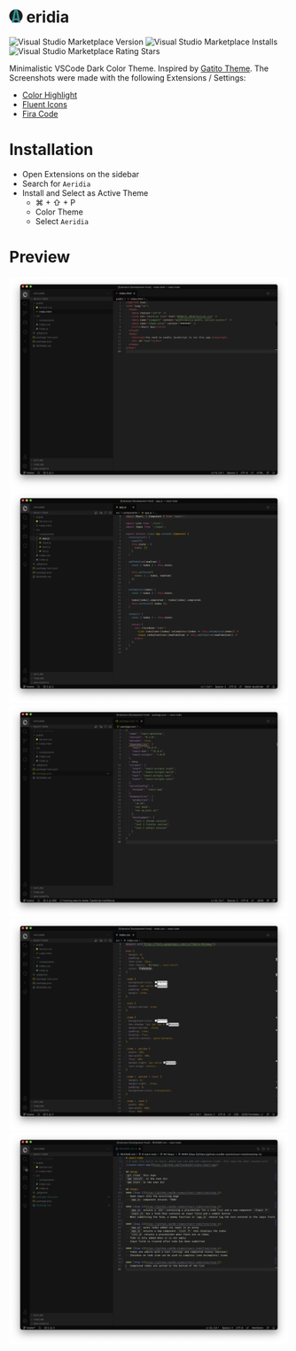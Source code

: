 # <img src="images/icon.png" alt="Icon" width="24" height="24" /> eridia

![Visual Studio Marketplace Version](https://img.shields.io/visual-studio-marketplace/v/be-njamin.aeridia.svg?style=flat)
![Visual Studio Marketplace Installs](https://img.shields.io/visual-studio-marketplace/i/be-njamin.aeridia.svg?style=flat)
![Visual Studio Marketplace Rating Stars](https://img.shields.io/visual-studio-marketplace/r/be-njamin.aeridia.svg?style=flat)

Minimalistic VSCode Dark Color Theme. Inspired by [Gatito Theme](https://github.com/pawelgrzybek/gatito-theme). The Screenshots were made with the following Extensions / Settings:
- [Color Highlight](https://marketplace.visualstudio.com/items?itemName=naumovs.color-highlight)
- [Fluent Icons](https://marketplace.visualstudio.com/items?itemName=miguelsolorio.fluent-icons)
- [Fira Code](https://github.com/tonsky/FiraCode)

# Installation
- Open Extensions on the sidebar
- Search for `Aeridia`
- Install and Select as Active Theme
  - ⌘ + ⇧ + P
  - Color Theme
  - Select `Aeridia`

# Preview
![Aeridia - HTML](images/Aeridia%20-%20HTML.png)
![Aeridia - JS](images/Aeridia%20-%20JS.png)
![Aeridia - JSON](images/Aeridia%20-%20JSON.png)
![Aeridia - CSS](images/Aeridia%20-%20CSS.png)
![Aeridia - MD](images/Aeridia%20-%20MD.png)
